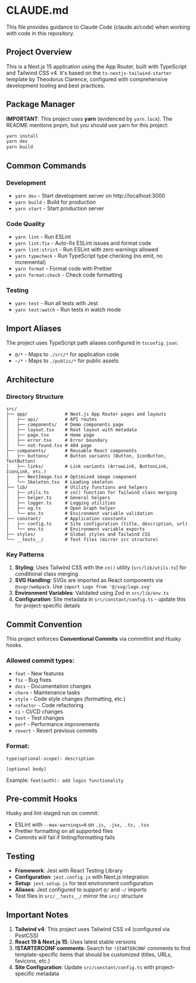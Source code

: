 # CLAUDE.md

This file provides guidance to Claude Code (claude.ai/code) when working with code in this repository.

## Project Overview

This is a Next.js 15 application using the App Router, built with TypeScript and Tailwind CSS v4. It's based on the `ts-nextjs-tailwind-starter` template by Theodorus Clarence, configured with comprehensive development tooling and best practices.

## Package Manager

**IMPORTANT**: This project uses **yarn** (evidenced by `yarn.lock`). The README mentions pnpm, but you should use yarn for this project:

```bash
yarn install
yarn dev
yarn build
```

## Common Commands

### Development

- `yarn dev` - Start development server on http://localhost:3000
- `yarn build` - Build for production
- `yarn start` - Start production server

### Code Quality

- `yarn lint` - Run ESLint
- `yarn lint:fix` - Auto-fix ESLint issues and format code
- `yarn lint:strict` - Run ESLint with zero warnings allowed
- `yarn typecheck` - Run TypeScript type checking (no emit, no incremental)
- `yarn format` - Format code with Prettier
- `yarn format:check` - Check code formatting

### Testing

- `yarn test` - Run all tests with Jest
- `yarn test:watch` - Run tests in watch mode

## Import Aliases

The project uses TypeScript path aliases configured in `tsconfig.json`:

- `@/*` - Maps to `./src/*` for application code
- `~/*` - Maps to `./public/*` for public assets

## Architecture

### Directory Structure

```
src/
├── app/              # Next.js App Router pages and layouts
│   ├── api/          # API routes
│   ├── components/   # Demo components page
│   ├── layout.tsx    # Root layout with metadata
│   ├── page.tsx      # Home page
│   ├── error.tsx     # Error boundary
│   └── not-found.tsx # 404 page
├── components/       # Reusable React components
│   ├── buttons/      # Button variants (Button, IconButton, TextButton)
│   ├── links/        # Link variants (ArrowLink, ButtonLink, IconLink, etc.)
│   ├── NextImage.tsx # Optimized image component
│   └── Skeleton.tsx  # Loading skeleton
├── lib/              # Utility functions and helpers
│   ├── utils.ts      # cn() function for Tailwind class merging
│   ├── helper.ts     # General helpers
│   ├── logger.ts     # Logging utilities
│   ├── og.ts         # Open Graph helper
│   └── env.ts        # Environment variable validation
├── constant/         # Application constants
│   ├── config.ts     # Site configuration (title, description, url)
│   └── env.ts        # Environment variable exports
├── styles/           # Global styles and Tailwind CSS
└── __tests__/        # Test files (mirror src structure)
```

### Key Patterns

1. **Styling**: Uses Tailwind CSS with the `cn()` utility (`src/lib/utils.ts`) for conditional class merging
2. **SVG Handling**: SVGs are imported as React components via `@svgr/webpack`. Use `import Logo from '@/svg/logo.svg'`
3. **Environment Variables**: Validated using Zod in `src/lib/env.ts`
4. **Configuration**: Site metadata in `src/constant/config.ts` - update this for project-specific details

## Commit Convention

This project enforces **Conventional Commits** via commitlint and Husky hooks.

### Allowed commit types:

- `feat` - New features
- `fix` - Bug fixes
- `docs` - Documentation changes
- `chore` - Maintenance tasks
- `style` - Code style changes (formatting, etc.)
- `refactor` - Code refactoring
- `ci` - CI/CD changes
- `test` - Test changes
- `perf` - Performance improvements
- `revert` - Revert previous commits

### Format:

```
type(optional-scope): description

[optional body]
```

Example: `feat(auth): add login functionality`

## Pre-commit Hooks

Husky and lint-staged run on commit:

- ESLint with `--max-warnings=0` on `.js, .jsx, .ts, .tsx`
- Prettier formatting on all supported files
- Commits will fail if linting/formatting fails

## Testing

- **Framework**: Jest with React Testing Library
- **Configuration**: `jest.config.js` with Next.js integration
- **Setup**: `jest.setup.js` for test environment configuration
- **Aliases**: Jest configured to support `@/` and `~/` imports
- Test files in `src/__tests__/` mirror the `src/` structure

## Important Notes

1. **Tailwind v4**: This project uses Tailwind CSS v4 (configured via PostCSS)
2. **React 19 & Next.js 15**: Uses latest stable versions
3. **!STARTERCONF comments**: Search for `!STARTERCONF` comments to find template-specific items that should be customized (titles, URLs, favicons, etc.)
4. **Site Configuration**: Update `src/constant/config.ts` with project-specific metadata
